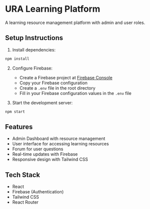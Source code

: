 # URA Learning Platform

A learning resource management platform with admin and user roles.

## Setup Instructions

1. Install dependencies:
```bash
npm install
```

2. Configure Firebase:
   - Create a Firebase project at [Firebase Console](https://console.firebase.google.com)
   - Copy your Firebase configuration
   - Create a `.env` file in the root directory
   - Fill in your Firebase configuration values in the `.env` file

3. Start the development server:
```bash
npm start
```

## Features

- Admin Dashboard with resource management
- User interface for accessing learning resources
- Forum for user questions
- Real-time updates with Firebase
- Responsive design with Tailwind CSS

## Tech Stack

- React
- Firebase (Authentication)
- Tailwind CSS
- React Router 